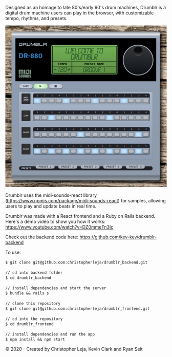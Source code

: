 Designed as an homage to late 80's/early 90's drum machines, Drumblr is a digital drum machine users can play in the browser, with customizable tempo, rhythms, and presets.

<img src="drumblr-image.png" alt="Drumblr" width="700"/>

Drumblr uses the midi-sounds-react library (https://www.npmjs.com/package/midi-sounds-react) for samples, allowing users to play and update beats in real time.

Drumblr was made with a React frontend and a Ruby on Rails backend. Here's a demo video to show you how it works: https://www.youtube.com/watch?v=DZ0mmeFn3Ic

Check out the backend code here: https://github.com/kev-kev/drumblr-backend

To use: 

```// clone backend first
$ git clone git@github.com:christopherleja/drumblr_backend.git

// cd into backend folder
$ cd drumblr_backend

// install dependencies and start the server
$ bundle && rails s

// clone this repository
$ git clone git@github.com:christopherleja/drumblr_frontend.git 

// cd into the repository
$ cd drumblr_frontend

// install dependencies and run the app
$ npm install && npm start
```
© 2020 - Created by Christopher Leja, Kevin Clark and Ryan Seit

